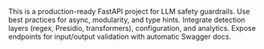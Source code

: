 <!-- Use this file to provide workspace-specific custom instructions to Copilot. For more details, visit https://code.visualstudio.com/docs/copilot/copilot-customization#_use-a-githubcopilotinstructionsmd-file -->

This is a production-ready FastAPI project for LLM safety guardrails. Use best practices for async, modularity, and type hints. Integrate detection layers (regex, Presidio, transformers), configuration, and analytics. Expose endpoints for input/output validation with automatic Swagger docs.

